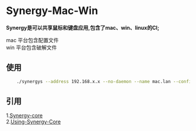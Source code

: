 # Synergy-Mac-Win
**Synergy是可以共享鼠标和键盘应用,包含了mac、win、linux的CI;**

mac 平台包含配置文件  
win 平台包含破解文件

## 使用

```bash
    ./synergys --address 192.168.x.x --no-daemon --name mac.lan --config ./base.conf
```

## 引用
1.[Synergy-core](https://github.com/symless/synergy-core)  
2.[Using-Synergy-Core](https://developpaper.com/using-synergy-core/)

